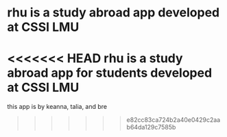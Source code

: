 # rhu is a study abroad app developed at CSSI LMU

<<<<<<< HEAD
rhu is a study abroad app for students developed at CSSI LMU  
=======

this app is by keanna, talia, and bre
>>>>>>> e82cc83ca724b2a40e0429c2aab64da129c7585b
